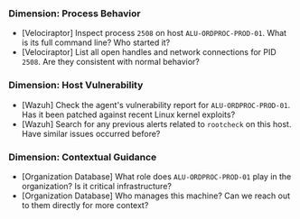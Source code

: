 ### Dimension: Process Behavior
- [Velociraptor] Inspect process `2508` on host `ALU-ORDPROC-PROD-01`. What is its full command line? Who started it?
- [Velociraptor] List all open handles and network connections for PID `2508`. Are they consistent with normal behavior?

### Dimension: Host Vulnerability
- [Wazuh] Check the agent's vulnerability report for `ALU-ORDPROC-PROD-01`. Has it been patched against recent Linux kernel exploits?
- [Wazuh] Search for any previous alerts related to `rootcheck` on this host. Have similar issues occurred before?

### Dimension: Contextual Guidance
- [Organization Database] What role does `ALU-ORDPROC-PROD-01` play in the organization? Is it critical infrastructure?
- [Organization Database] Who manages this machine? Can we reach out to them directly for more context?